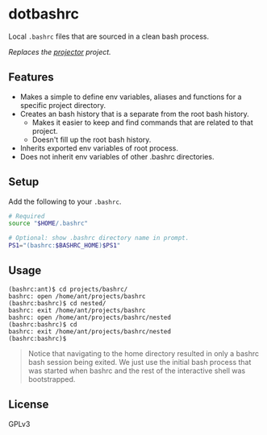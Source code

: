 # dotbashrc

Local `.bashrc` files that are sourced in a clean bash process.

*Replaces the [projector](https://github.com/bas080/projector) project.*

## Features

- Makes a simple to define env variables, aliases and functions for a specific
  project directory.
- Creates an bash history that is a separate from the root bash history.
  - Makes it easier to keep and find commands that are related to that project.
  - Doesn't fill up the root bash history.
- Inherits exported env variables of root process.
- Does not inherit env variables of other .bashrc directories.

## Setup

Add the following to your `.bashrc`.

```bash
# Required
source "$HOME/.bashrc"

# Optional: show .bashrc directory name in prompt.
PS1="(bashrc:$BASHRC_HOME)$PS1"
```

## Usage

```
(bashrc:ant)$ cd projects/bashrc/
bashrc: open /home/ant/projects/bashrc
(bashrc:bashrc)$ cd nested/
bashrc: exit /home/ant/projects/bashrc
bashrc: open /home/ant/projects/bashrc/nested
(bashrc:bashrc)$ cd
bashrc: exit /home/ant/projects/bashrc/nested
(bashrc:bashrc)$
```

> Notice that navigating to the home directory resulted in only a bashrc bash
> session being exited. We just use the initial bash process that was started
> when bashrc and the rest of the interactive shell was bootstrapped.

## License

GPLv3
